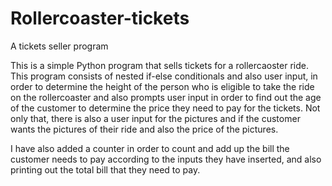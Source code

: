 # Rollercoaster-tickets
A tickets seller program

This is a simple Python program that sells tickets for a rollercaoster ride. This program consists of nested if-else conditionals and also user input, in order to determine the height of the person who is eligible to take the ride on the rollercoaster and also prompts user input in order to find out the age of the customer to determine the price they need to pay for the tickets. Not only that, there is also a user input for the pictures and if the customer wants the pictures of their ride and also the price of the pictures.

I have also added a counter in order to count and add up the bill the customer needs to pay according to the inputs they have inserted, and also printing out the total bill that they need to pay.